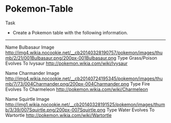 # Pokemon-Table

Task

* Create a Pokemon table with the following information.
______________________________________________________________________________________________________________________________

Name
Bulbasaur
Image
http://img4.wikia.nocookie.net/__cb20140328190757/pokemon/images/thumb/2/21/001Bulbasaur.png/200px-001Bulbasaur.png
Type
Grass/Poison
Evolves To
Ivysaur
http://pokemon.wikia.com/wiki/Ivysaur

Name
Charmander
Image
http://img4.wikia.nocookie.net/__cb20140724195345/pokemon/images/thumb/7/73/004Charmander.png/200px-004Charmander.png
Type
Fire
Evolves To
Charmeleon
http://pokemon.wikia.com/wiki/Charmeleon

Name
Squirtle
Image
http://img1.wikia.nocookie.net/__cb20140328191525/pokemon/images/thumb/3/39/007Squirtle.png/200px-007Squirtle.png
Type
Water
Evolves To
Wartortle
http://pokemon.wikia.com/wiki/Wartortle
